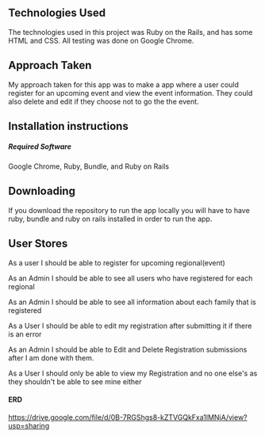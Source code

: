 ## Technologies Used
The technologies used in this project was Ruby on the Rails, and has some HTML and CSS. All testing was done on Google Chrome.

## Approach Taken
My approach taken for this app was to make a app where a user could register for an upcoming event and view the event information. They could also delete and edit if they choose not to go the the event.


## Installation instructions

##### Required Software
Google Chrome, Ruby, Bundle, and Ruby on Rails

## Downloading
If you download the repository to run the app locally you will have to have ruby, bundle and ruby on rails installed in order to run the app.

## User Stores

As a user I should be able to register for upcoming regional(event)

As an Admin I should be able to see all users who have registered for each regional

As an Admin I should be able to see all information about each family that is registered

As a User I should be able to edit my registration after submitting it if there is an error

As an Admin I should be able to Edit and Delete Registration submissions after I am done with them.

As a User I should only be able to view my Registration and no one else's as they shouldn't be able to see mine either


#### ERD

https://drive.google.com/file/d/0B-7RGShgs8-kZTVGQkFxa1lMNjA/view?usp=sharing
